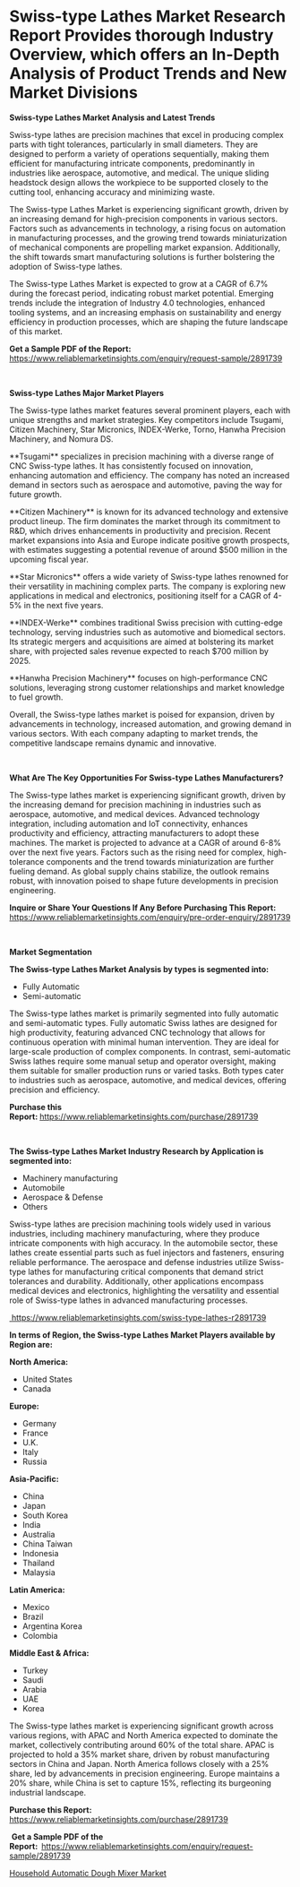 <p><h1>Swiss-type Lathes Market Research Report Provides thorough Industry Overview, which offers an In-Depth Analysis of Product Trends and New Market Divisions</h1></p><p><strong>Swiss-type Lathes Market Analysis and Latest Trends</strong></p>
<p><p>Swiss-type lathes are precision machines that excel in producing complex parts with tight tolerances, particularly in small diameters. They are designed to perform a variety of operations sequentially, making them efficient for manufacturing intricate components, predominantly in industries like aerospace, automotive, and medical. The unique sliding headstock design allows the workpiece to be supported closely to the cutting tool, enhancing accuracy and minimizing waste.</p><p>The Swiss-type Lathes Market is experiencing significant growth, driven by an increasing demand for high-precision components in various sectors. Factors such as advancements in technology, a rising focus on automation in manufacturing processes, and the growing trend towards miniaturization of mechanical components are propelling market expansion. Additionally, the shift towards smart manufacturing solutions is further bolstering the adoption of Swiss-type lathes.</p><p>The Swiss-type Lathes Market is expected to grow at a CAGR of 6.7% during the forecast period, indicating robust market potential. Emerging trends include the integration of Industry 4.0 technologies, enhanced tooling systems, and an increasing emphasis on sustainability and energy efficiency in production processes, which are shaping the future landscape of this market.</p></p>
<p><strong>Get a Sample PDF of the Report:&nbsp;</strong> <a href="https://www.reliablemarketinsights.com/enquiry/request-sample/2891739?utm_campaign=2183&utm_medium=2&utm_source=Github&utm_content=ia&utm_term=14032025&utm_id=swiss-type-lathes">https://www.reliablemarketinsights.com/enquiry/request-sample/2891739</a></p>
<p>&nbsp;</p>
<p><strong>Swiss-type Lathes Major Market Players</strong></p>
<p><p>The Swiss-type lathes market features several prominent players, each with unique strengths and market strategies. Key competitors include Tsugami, Citizen Machinery, Star Micronics, INDEX-Werke, Torno, Hanwha Precision Machinery, and Nomura DS. </p><p>**Tsugami** specializes in precision machining with a diverse range of CNC Swiss-type lathes. It has consistently focused on innovation, enhancing automation and efficiency. The company has noted an increased demand in sectors such as aerospace and automotive, paving the way for future growth.</p><p>**Citizen Machinery** is known for its advanced technology and extensive product lineup. The firm dominates the market through its commitment to R&D, which drives enhancements in productivity and precision. Recent market expansions into Asia and Europe indicate positive growth prospects, with estimates suggesting a potential revenue of around $500 million in the upcoming fiscal year.</p><p>**Star Micronics** offers a wide variety of Swiss-type lathes renowned for their versatility in machining complex parts. The company is exploring new applications in medical and electronics, positioning itself for a CAGR of 4-5% in the next five years.</p><p>**INDEX-Werke** combines traditional Swiss precision with cutting-edge technology, serving industries such as automotive and biomedical sectors. Its strategic mergers and acquisitions are aimed at bolstering its market share, with projected sales revenue expected to reach $700 million by 2025.</p><p>**Hanwha Precision Machinery** focuses on high-performance CNC solutions, leveraging strong customer relationships and market knowledge to fuel growth. </p><p>Overall, the Swiss-type lathes market is poised for expansion, driven by advancements in technology, increased automation, and growing demand in various sectors. With each company adapting to market trends, the competitive landscape remains dynamic and innovative.</p></p>
<p>&nbsp;</p>
<p><strong>What Are The Key Opportunities For Swiss-type Lathes Manufacturers?</strong></p>
<p><p>The Swiss-type lathes market is experiencing significant growth, driven by the increasing demand for precision machining in industries such as aerospace, automotive, and medical devices. Advanced technology integration, including automation and IoT connectivity, enhances productivity and efficiency, attracting manufacturers to adopt these machines. The market is projected to advance at a CAGR of around 6-8% over the next five years. Factors such as the rising need for complex, high-tolerance components and the trend towards miniaturization are further fueling demand. As global supply chains stabilize, the outlook remains robust, with innovation poised to shape future developments in precision engineering.</p></p>
<p><strong>Inquire or Share Your Questions If Any Before Purchasing This Report:</strong> <a href="https://www.reliablemarketinsights.com/enquiry/pre-order-enquiry/2891739?utm_campaign=2183&utm_medium=2&utm_source=Github&utm_content=ia&utm_term=14032025&utm_id=swiss-type-lathes">https://www.reliablemarketinsights.com/enquiry/pre-order-enquiry/2891739</a></p>
<p>&nbsp;</p>
<p><strong>Market Segmentation</strong></p>
<p><strong>The Swiss-type Lathes Market Analysis by types is segmented into:</strong></p>
<p><ul><li>Fully Automatic</li><li>Semi-automatic</li></ul></p>
<p><p>The Swiss-type lathes market is primarily segmented into fully automatic and semi-automatic types. Fully automatic Swiss lathes are designed for high productivity, featuring advanced CNC technology that allows for continuous operation with minimal human intervention. They are ideal for large-scale production of complex components. In contrast, semi-automatic Swiss lathes require some manual setup and operator oversight, making them suitable for smaller production runs or varied tasks. Both types cater to industries such as aerospace, automotive, and medical devices, offering precision and efficiency.</p></p>
<p><strong>Purchase this Report:&nbsp;</strong><a href="https://www.reliablemarketinsights.com/purchase/2891739?utm_campaign=2183&utm_medium=2&utm_source=Github&utm_content=ia&utm_term=14032025&utm_id=swiss-type-lathes">https://www.reliablemarketinsights.com/purchase/2891739</a></p>
<p>&nbsp;</p>
<p><strong>The Swiss-type Lathes Market Industry Research by Application is segmented into:</strong></p>
<p><ul><li>Machinery manufacturing</li><li>Automobile</li><li>Aerospace & Defense</li><li>Others</li></ul></p>
<p><p>Swiss-type lathes are precision machining tools widely used in various industries, including machinery manufacturing, where they produce intricate components with high accuracy. In the automobile sector, these lathes create essential parts such as fuel injectors and fasteners, ensuring reliable performance. The aerospace and defense industries utilize Swiss-type lathes for manufacturing critical components that demand strict tolerances and durability. Additionally, other applications encompass medical devices and electronics, highlighting the versatility and essential role of Swiss-type lathes in advanced manufacturing processes.</p></p>
<p><a href="https://www.reliablemarketinsights.com/swiss-type-lathes-r2891739?utm_campaign=2183&utm_medium=2&utm_source=Github&utm_content=ia&utm_term=14032025&utm_id=swiss-type-lathes">&nbsp;https://www.reliablemarketinsights.com/swiss-type-lathes-r2891739</a></p>
<p><strong>In terms of Region, the Swiss-type Lathes Market Players available by Region are:</strong></p>
<p>
    <p> <strong> North America: </strong>
        <ul>
            <li>United States</li>
            <li>Canada</li>
        </ul>
        </p> 
    <p> <strong> Europe: </strong>
        <ul>
            <li>Germany</li>
            <li>France</li>
            <li>U.K.</li>
            <li>Italy</li>
            <li>Russia</li>
        </ul>
        </p> 
    <p> <strong> Asia-Pacific: </strong>
        <ul>
            <li>China</li>
            <li>Japan</li>
            <li>South Korea</li>
            <li>India</li>
            <li>Australia</li>
            <li>China Taiwan</li>
            <li>Indonesia</li>
            <li>Thailand</li>
            <li>Malaysia</li>
        </ul>
        </p> 
    <p> <strong> Latin America: </strong>
        <ul>
            <li>Mexico</li>
            <li>Brazil</li>
            <li>Argentina Korea</li>
            <li>Colombia</li>
        </ul>
        </p> 
    <p> <strong> Middle East & Africa: </strong>
        <ul>
            <li>Turkey</li>
            <li>Saudi</li>
            <li>Arabia</li>
            <li>UAE</li>
            <li>Korea</li>
        </ul>
    </p>
    </p>
<p><p>The Swiss-type lathes market is experiencing significant growth across various regions, with APAC and North America expected to dominate the market, collectively contributing around 60% of the total share. APAC is projected to hold a 35% market share, driven by robust manufacturing sectors in China and Japan. North America follows closely with a 25% share, led by advancements in precision engineering. Europe maintains a 20% share, while China is set to capture 15%, reflecting its burgeoning industrial landscape.</p></p>
<p><strong>Purchase this Report: </strong><a href="https://www.reliablemarketinsights.com/purchase/2891739?utm_campaign=2183&utm_medium=2&utm_source=Github&utm_content=ia&utm_term=14032025&utm_id=swiss-type-lathes">https://www.reliablemarketinsights.com/purchase/2891739</a></p>
<p>&nbsp;<strong>Get a Sample PDF of the Report:&nbsp;&nbsp;</strong><a href="https://www.reliablemarketinsights.com/enquiry/request-sample/2891739?utm_campaign=2183&utm_medium=2&utm_source=Github&utm_content=ia&utm_term=14032025&utm_id=swiss-type-lathes">https://www.reliablemarketinsights.com/enquiry/request-sample/2891739</a></p>
<p><strong></strong></p>
<p><p><a href="https://github.com/SanjidaKhan901/Market-Research-Report-List-1/blob/main/household-automatic-dough-mixer-market.md?utm_campaign=2183&utm_medium=2&utm_source=Github&utm_content=ia&utm_term=14032025&utm_id=swiss-type-lathes">Household Automatic Dough Mixer Market</a></p></p>